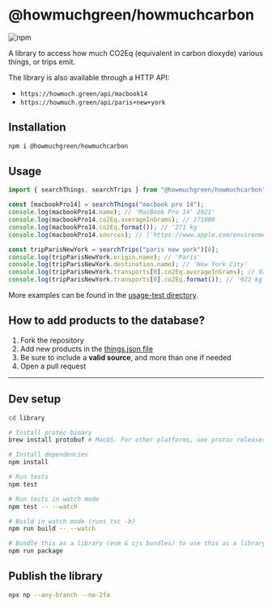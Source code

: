 # @howmuchgreen/howmuchcarbon

![npm](https://img.shields.io/npm/v/@howmuchgreen/howmuchcarbon)

A library to access how much CO2Eq (equivalent in carbon dioxyde) various things, or trips emit.

The library is also available through a HTTP API:

- `https://howmuch.green/api/macbook14`
- `https://howmuch.green/api/paris+new+york`

## Installation

```bash
npm i @howmuchgreen/howmuchcarbon
```

## Usage

```ts
import { searchThings, searchTrips } from "@howmuchgreen/howmuchcarbon";

const [macbookPro14] = searchThings("macbook pro 14");
console.log(macbookPro14.name); // 'MacBook Pro 14' 2021'
console.log(macbookPro14.co2Eq.averageInGrams); // 271000
console.log(macbookPro14.co2Eq.format()); // '271 kg'
console.log(macbookPro14.sources); // ['https://www.apple.com/environment/…']

const tripParisNewYork = searchTrips("paris new york")[0];
console.log(tripParisNewYork.origin.name); // 'Paris'
console.log(tripParisNewYork.destination.name); // 'New York City'
console.log(tripParisNewYork.transports[0].co2Eq.averageInGrams); // 922252
console.log(tripParisNewYork.transports[0].co2Eq.format()); // '922 kg'
```

More examples can be found in the [usage-test directory](https://github.com/howmuchgreen/howmuchcarbon/tree/main/usage-tests).

## How to add products to the database?

1. Fork the repository
2. Add new products in the [things.json file](https://github.com/howmuchgreen/howmuchcarbon/blob/main/library/src/data/things/things.json)
3. Be sure to include a **valid source**, and more than one if needed
4. Open a pull request

---

## Dev setup

```bash
cd library

# Install protoc binary
brew install protobuf # MacOS. For other platforms, see protoc releases there: https://github.com/protocolbuffers/protobuf/releases

# Install dependencies
npm install

# Run tests
npm test

# Run tests in watch mode
npm test -- --watch

# Build in watch mode (runs tsc -b)
npm run build -- --watch

# Bundle this as a library (esm & cjs bundles) to use this as a library
npm run package

```

## Publish the library

```bash
npx np --any-branch --no-2fa
```
